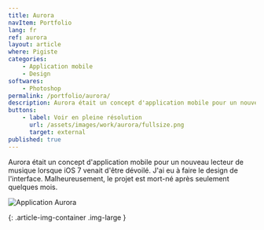 ```yaml
---
title: Aurora
navItem: Portfolio
lang: fr
ref: aurora
layout: article
where: Pigiste
categories:
    - Application mobile
    - Design
softwares:
    - Photoshop
permalink: /portfolio/aurora/
description: Aurora était un concept d'application mobile pour un nouveau lecteur de musique lorsque iOS 7 venait d'être dévoilé. J'ai eu à faire le design de l'interface. Malheureusement, le projet est mort-né seulement après quelques mois.
buttons:
    - label: Voir en pleine résolution
      url: /assets/images/work/aurora/fullsize.png
      target: external
published: true
---
```


Aurora était un concept d'application mobile pour un nouveau lecteur de musique lorsque iOS 7 venait d'être dévoilé. J'ai eu à faire le design de l'interface. Malheureusement, le projet est mort-né après seulement quelques mois.

![Application Aurora](/assets/images/work/aurora/article/fullsize.png)
<!-- <span class="article-img-description">Aurora</span> -->
{: .article-img-container .img-large }